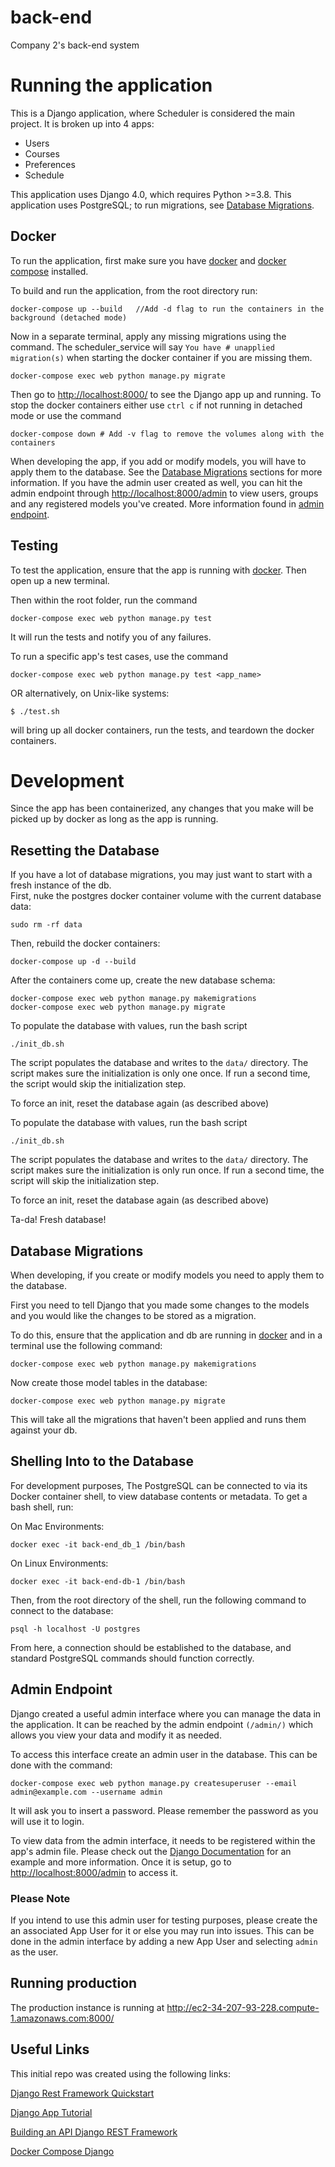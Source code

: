 # back-end

Company 2's back-end system

# Running the application

This is a Django application, where Scheduler is considered the main project. It is broken up into 4 apps:
* Users
* Courses
* Preferences
* Schedule

This application uses Django 4.0, which requires Python >=3.8. This application uses PostgreSQL; to run migrations, see [Database Migrations](#database-migrations). 

## Docker

To run the application, first make sure you have [docker](https://docs.docker.com/desktop/) and [docker compose](https://docs.docker.com/compose/install/) installed.

To build and run the application, from the root directory run:
```
docker-compose up --build   //Add -d flag to run the containers in the background (detached mode)
```

Now in a separate terminal, apply any missing migrations using the command. The scheduler_service will say `You have # unapplied migration(s)` when starting the docker container if you are missing them.
```
docker-compose exec web python manage.py migrate
```

Then go to [http://localhost:8000/](http://localhost:8000/) to see the Django app up and running. 
To stop the docker containers either use `ctrl c` if not running in detached mode or use the command
```
docker-compose down # Add -v flag to remove the volumes along with the containers
```

When developing the app, if you add or modify models, you will have to apply them to the database. See the [Database Migrations](#database-migrations) sections for more information. If you have the admin user created as well, you can hit the admin endpoint through [http://localhost:8000/admin](http://localhost:8000/admin) to view users, groups and any registered models you've created. More information found in [admin endpoint](#admin-endpoint).

## Testing

To test the application, ensure that the app is running with [docker](Docker). Then open up a new terminal. 

Then within the root folder, run the command

```
docker-compose exec web python manage.py test
```

It will run the tests and notify you of any failures.

To run a specific app's test cases, use the command

```
docker-compose exec web python manage.py test <app_name>
```

OR alternatively, on Unix-like systems: 

```
$ ./test.sh
```  

will bring up all docker containers, run the tests, and teardown the docker containers. 

# Development

Since the app has been containerized, any changes that you make will be picked up by docker as long as the app is running. 

## Resetting the Database
If you have a lot of database migrations, you may just want to start with a fresh instance of the db.   
First, nuke the postgres docker container volume with the current database data:   
```
sudo rm -rf data
```
Then, rebuild the docker containers: 
```
docker-compose up -d --build
```

After the containers come up, create the new database schema: 
```
docker-compose exec web python manage.py makemigrations
docker-compose exec web python manage.py migrate
```

To populate the database with values, run the bash script

```
./init_db.sh
```

The script populates the database and writes to the `data/` directory. The script makes sure the initialization is only one once.
If run a second time, the script would skip the initialization step.

To force an init, reset the database again (as described above)


To populate the database with values, run the bash script

```
./init_db.sh
```

The script populates the database and writes to the `data/` directory. The script makes sure the initialization is only run once.
If run a second time, the script will skip the initialization step.

To force an init, reset the database again (as described above)

Ta-da! Fresh database!

## Database Migrations

When developing, if you create or modify models you need to apply them to the database.

First you need to tell Django that you made some changes to the models and you would like the changes to be stored as a migration.

To do this, ensure that the application and db are running in [docker](Docker) and in a terminal use the following command:

```
docker-compose exec web python manage.py makemigrations
```

Now create those model tables in the database:

```
docker-compose exec web python manage.py migrate
```

This will take all the migrations that haven't been applied and runs them against your db.

## Shelling Into to the Database

For development purposes, The PostgreSQL can be connected to via its Docker container shell, to view database contents or metadata. To get a bash shell, run:

On Mac Environments: 
```
docker exec -it back-end_db_1 /bin/bash
```

On Linux Environments: 
```
docker exec -it back-end-db-1 /bin/bash
```

Then, from the root directory of the shell, run the following command to connect to the database:

```
psql -h localhost -U postgres
```

From here, a connection should be established to the database, and standard PostgreSQL commands should function correctly.

## Admin Endpoint
Django created a useful admin interface where you can manage the data in the application. It can be reached by the admin endpoint `(/admin/)` which allows you view your data and modify it as needed.

To access this interface create an admin user in the database. This can be done with the command:
```
docker-compose exec web python manage.py createsuperuser --email admin@example.com --username admin
```
It will ask you to insert a password. Please remember the password as you will use it to login. 

To view data from the admin interface, it needs to be registered within the app's admin file. Please check out the [Django Documentation](https://docs.djangoproject.com/en/4.0/intro/tutorial02/#introducing-the-django-admin) for an example and more information. Once it is setup, go to [http://localhost:8000/admin](http://localhost:8000/admin) to access it. 

### Please Note
If you intend to use this admin user for testing purposes, please create the an associated App User for it or else you may run into issues. This can be done in the admin interface by adding a new App User and selecting `admin` as the user. 

## Running production

The production instance is running at http://ec2-34-207-93-228.compute-1.amazonaws.com:8000/

## Useful Links

This initial repo was created using the following links:

[Django Rest Framework Quickstart](https://www.django-rest-framework.org/tutorial/quickstart/)

[Django App Tutorial](https://docs.djangoproject.com/en/4.0/intro/tutorial01/)

[Building an API Django REST Framework](https://medium.com/backticks-tildes/lets-build-an-api-with-django-rest-framework-32fcf40231e5)

[Docker Compose Django](https://docs.docker.com/samples/django/)
